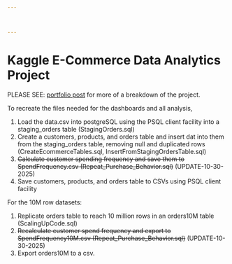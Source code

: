 ```yaml
---



---
```




# Kaggle E-Commerce Data Analytics Project



PLEASE SEE: [portfolio post](https://gcalgit93.github.io/gcalgit93/project/2025/10/10/Kaggle-Data-Project.html) for more of a breakdown of the project. 



To recreate the files needed for the dashboards and all analysis,

1. Load the data.csv into postgreSQL using the PSQL client facility into a staging\_orders table (StagingOrders.sql)
2. Create a customers, products, and orders table and insert dat into them from the staging\_orders table, removing null and duplicated rows (CreateEcommerceTables.sql, InsertFromStagingOrdersTable.sql)
3. ~~Calculate customer spending frequency and save them to SpendFrequency.csv (Repeat\_Purchase\_Behavior.sql)~~ (UPDATE-10-30-2025)
4. Save customers, products, and orders table to CSVs using PSQL client facility



For the 10M row datasets:

1. Replicate orders table to reach 10 million rows in an orders10M table (ScalingUpCode.sql)
2. ~~Recalculate customer spend frequency and export to SpendFrequency10M.csv (Repeat\_Purchase\_Behavior.sql)~~ (UPDATE-10-30-2025) 
3. Export orders10M to a csv.
